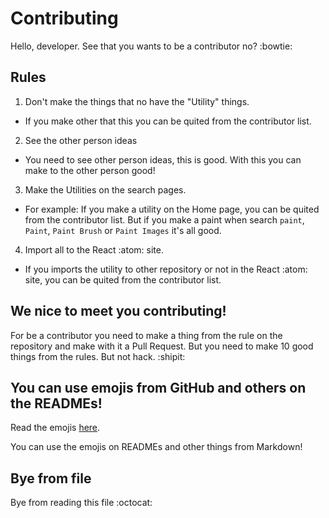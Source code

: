 # Contributing

Hello, developer. See that you wants to be a contributor no? :bowtie:

## Rules

1. Don't make the things that no have the "Utility" things.
- If you make other that this you can be quited from the contributor list.
2. See the other person ideas
- You need to see other person ideas, this is good. With this you can make to the other person good!
3. Make the Utilities on the search pages.
- For example: If you make a utility on the Home page, you can be quited from the contributor list. But if you make a paint when search `paint`, `Paint`, `Paint Brush` or `Paint Images` it's all good.
4. Import all to the React :atom: site.
- If you imports the utility to other repository or not in the React :atom: site, you can be quited from the contributor list.

## We nice to meet you contributing!

For be a contributor you need to make a thing from the rule on the repository and make with it a Pull Request. But you need to make 10 good things from the rules. But not hack. :shipit:

## You can use emojis from GitHub and others on the READMEs!

Read the emojis [here](https://github.com/ikatyang/emoji-cheat-sheet/blob/github-actions-auto-update/README.md).

You can use the emojis on READMEs and other things from Markdown!

## Bye from file

Bye from reading this file :octocat: